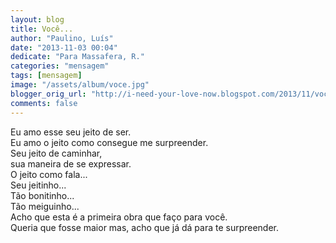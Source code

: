 ```yaml
---
layout: blog
title: Você...
author: "Paulino, Luís"
date: "2013-11-03 00:04"
dedicate: "Para Massafera, R."
categories: "mensagem"
tags: [mensagem]
image: "/assets/album/voce.jpg"
blogger_orig_url: "http://i-need-your-love-now.blogspot.com/2013/11/voce.html"
comments: false
---
```


Eu amo esse seu jeito de ser.\
Eu amo o jeito como consegue me surpreender.\
Seu jeito de caminhar,\
sua maneira de se expressar.\
O jeito como fala...\
Seu jeitinho...\
Tão bonitinho...\
Tão meiguinho...\
Acho que esta é a primeira obra que faço para você.\
Queria que fosse maior mas, acho que já dá para te surpreender.
